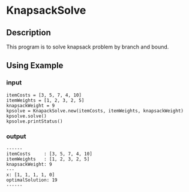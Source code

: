 # KnapsackSolve
## Description
This program is to solve knapsack problem by branch and bound.

## Using Example
### input

~~~
itemCosts = [3, 5, 7, 4, 10]
itemWeights = [1, 2, 3, 2, 5]
knapsackWeight = 9
kpsolve = KnapackSolve.new(itemCosts, itemWeights, knapsackWeight)
kpsolve.solve()
kpsolve.printStatus()
~~~
### output
~~~
------
itemCosts     : [3, 5, 7, 4, 10]
itemWeights   : [1, 2, 3, 2, 5]
knapsackWeight: 9
---
x: [1, 1, 1, 1, 0]
optimalSolution: 19
------
~~~
